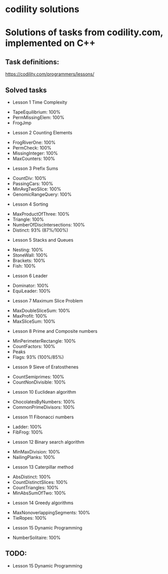 # codility solutions

Solutions of tasks from codility.com, implemented on C++
========================================================

Task definitions:
-----------------
https://codility.com/programmers/lessons/

Solved tasks
------------
 * Lesson 1 Time Complexity
  + TapeEquilibrium: 100%
  + PermMissingElem: 100%
  + FrogJmp
 * Lesson 2 Counting Elements
  + FrogRiverOne: 100%
  + PermCheck: 100%
  + MissingInteger: 100%
  + MaxCounters: 100%
 * Lesson 3 Prefix Sums
  + CountDiv: 100%
  + PassingCars: 100%
  + MinAvgTwoSlice: 100%
  + GenomicRangeQuery: 100%
 * Lesson 4 Sorting
  + MaxProductOfThree: 100%
  + Triangle: 100%
  + NumberOfDiscIntersections: 100%
  + Distinct: 93% (87%/100%)
 * Lesson 5 Stacks and Queues
  + Nesting: 100%
  + StoneWall: 100%
  + Brackets: 100%
  + Fish: 100%
 * Lesson 6 Leader
  + Dominator: 100%
  + EquiLeader: 100%
 * Lesson 7 Maximum Slice Problem
  + MaxDoubleSliceSum: 100%
  + MaxProfit: 100%
  + MaxSliceSum: 100%
 * Lesson 8 Prime and Composite numbers
  + MinPerimeterRectangle: 100%
  + CountFactors: 100%
  + Peaks
  + Flags: 93% (100%/85%)
 * Lesson 9 Sieve of Eratosthenes
  + CountSemiprimes: 100%
  + CountNonDivisible: 100%
 * Lesson 10 Euclidean algorithm
  + ChocolatesByNumbers: 100%
  + CommonPrimeDivisors: 100%
 * Lesson 11 Fibonacci numbers
  + Ladder: 100%
  + FibFrog: 100%
 * Lesson 12 Binary search algorithm
  + MinMaxDivision: 100%
  + NailingPlanks: 100%
 * Lesson 13 Caterpillar method
  + AbsDistinct: 100%
  + CountDistinctSlices: 100%
  + CountTriangles: 100%
  + MinAbsSumOfTwo: 100%
 * Lesson 14 Greedy algorithms
  + MaxNonoverlappingSegments: 100%
  + TieRopes: 100%
 * Lesson 15 Dynamic Programming
  + NumberSolitaire: 100%

TODO:
-----
 * Lesson 15 Dynamic Programming
